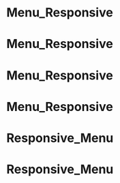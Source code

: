 # Menu_Responsive
# Menu_Responsive
# Menu_Responsive
# Menu_Responsive
# Responsive_Menu
# Responsive_Menu
